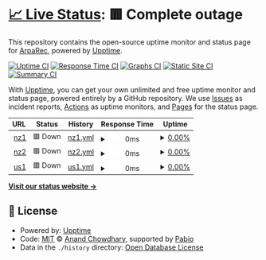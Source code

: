 # [📈 Live Status](https://echostatus.arparec.xyz): <!--live status--> **🟥 Complete outage**

This repository contains the open-source uptime monitor and status page for [ArpaRec](https://echostatus.arparec.xyz), powered by [Upptime](https://github.com/upptime/upptime).

[![Uptime CI](https://github.com/ArpaRec/echo-status-page/workflows/Uptime%20CI/badge.svg)](https://github.com/ArpaRec/echo-status-page/actions?query=workflow%3A%22Uptime+CI%22)
[![Response Time CI](https://github.com/ArpaRec/echo-status-page/workflows/Response%20Time%20CI/badge.svg)](https://github.com/ArpaRec/echo-status-page/actions?query=workflow%3A%22Response+Time+CI%22)
[![Graphs CI](https://github.com/ArpaRec/echo-status-page/workflows/Graphs%20CI/badge.svg)](https://github.com/ArpaRec/echo-status-page/actions?query=workflow%3A%22Graphs+CI%22)
[![Static Site CI](https://github.com/ArpaRec/echo-status-page/workflows/Static%20Site%20CI/badge.svg)](https://github.com/ArpaRec/echo-status-page/actions?query=workflow%3A%22Static+Site+CI%22)
[![Summary CI](https://github.com/ArpaRec/echo-status-page/workflows/Summary%20CI/badge.svg)](https://github.com/ArpaRec/echo-status-page/actions?query=workflow%3A%22Summary+CI%22)

With [Upptime](https://upptime.js.org), you can get your own unlimited and free uptime monitor and status page, powered entirely by a GitHub repository. We use [Issues](https://github.com/ArpaRec/echo-status-page/issues) as incident reports, [Actions](https://github.com/ArpaRec/echo-status-page/actions) as uptime monitors, and [Pages](https://echostatus.arparec.xyz) for the status page.

<!--start: status pages-->
<!-- This summary is generated by Upptime (https://github.com/upptime/upptime) -->
<!-- Do not edit this manually, your changes will be overwritten -->
<!-- prettier-ignore -->
| URL | Status | History | Response Time | Uptime |
| --- | ------ | ------- | ------------- | ------ |
| <img alt="" src="https://icons.duckduckgo.com/ip3/null.ico" height="13"> [nz1](147.185.221.16) | 🟥 Down | [nz1.yml](https://github.com/ArpaRec/echo-status-page/commits/HEAD/history/nz1.yml) | <details><summary><img alt="Response time graph" src="./graphs/nz1/response-time-week.png" height="20"> 0ms</summary><br><a href="https://echostatus.arparec.xyz/history/nz1"><img alt="Response time 75" src="https://img.shields.io/endpoint?url=https%3A%2F%2Fraw.githubusercontent.com%2FArpaRec%2Fecho-status-page%2FHEAD%2Fapi%2Fnz1%2Fresponse-time.json"></a><br><a href="https://echostatus.arparec.xyz/history/nz1"><img alt="24-hour response time 0" src="https://img.shields.io/endpoint?url=https%3A%2F%2Fraw.githubusercontent.com%2FArpaRec%2Fecho-status-page%2FHEAD%2Fapi%2Fnz1%2Fresponse-time-day.json"></a><br><a href="https://echostatus.arparec.xyz/history/nz1"><img alt="7-day response time 0" src="https://img.shields.io/endpoint?url=https%3A%2F%2Fraw.githubusercontent.com%2FArpaRec%2Fecho-status-page%2FHEAD%2Fapi%2Fnz1%2Fresponse-time-week.json"></a><br><a href="https://echostatus.arparec.xyz/history/nz1"><img alt="30-day response time 0" src="https://img.shields.io/endpoint?url=https%3A%2F%2Fraw.githubusercontent.com%2FArpaRec%2Fecho-status-page%2FHEAD%2Fapi%2Fnz1%2Fresponse-time-month.json"></a><br><a href="https://echostatus.arparec.xyz/history/nz1"><img alt="1-year response time 75" src="https://img.shields.io/endpoint?url=https%3A%2F%2Fraw.githubusercontent.com%2FArpaRec%2Fecho-status-page%2FHEAD%2Fapi%2Fnz1%2Fresponse-time-year.json"></a></details> | <details><summary><a href="https://echostatus.arparec.xyz/history/nz1">0.00%</a></summary><a href="https://echostatus.arparec.xyz/history/nz1"><img alt="All-time uptime 0.05%" src="https://img.shields.io/endpoint?url=https%3A%2F%2Fraw.githubusercontent.com%2FArpaRec%2Fecho-status-page%2FHEAD%2Fapi%2Fnz1%2Fuptime.json"></a><br><a href="https://echostatus.arparec.xyz/history/nz1"><img alt="24-hour uptime 0.00%" src="https://img.shields.io/endpoint?url=https%3A%2F%2Fraw.githubusercontent.com%2FArpaRec%2Fecho-status-page%2FHEAD%2Fapi%2Fnz1%2Fuptime-day.json"></a><br><a href="https://echostatus.arparec.xyz/history/nz1"><img alt="7-day uptime 0.00%" src="https://img.shields.io/endpoint?url=https%3A%2F%2Fraw.githubusercontent.com%2FArpaRec%2Fecho-status-page%2FHEAD%2Fapi%2Fnz1%2Fuptime-week.json"></a><br><a href="https://echostatus.arparec.xyz/history/nz1"><img alt="30-day uptime 7.96%" src="https://img.shields.io/endpoint?url=https%3A%2F%2Fraw.githubusercontent.com%2FArpaRec%2Fecho-status-page%2FHEAD%2Fapi%2Fnz1%2Fuptime-month.json"></a><br><a href="https://echostatus.arparec.xyz/history/nz1"><img alt="1-year uptime 0.05%" src="https://img.shields.io/endpoint?url=https%3A%2F%2Fraw.githubusercontent.com%2FArpaRec%2Fecho-status-page%2FHEAD%2Fapi%2Fnz1%2Fuptime-year.json"></a></details>
| <img alt="" src="https://icons.duckduckgo.com/ip3/null.ico" height="13"> [nz2](147.185.221.16) | 🟥 Down | [nz2.yml](https://github.com/ArpaRec/echo-status-page/commits/HEAD/history/nz2.yml) | <details><summary><img alt="Response time graph" src="./graphs/nz2/response-time-week.png" height="20"> 0ms</summary><br><a href="https://echostatus.arparec.xyz/history/nz2"><img alt="Response time 57" src="https://img.shields.io/endpoint?url=https%3A%2F%2Fraw.githubusercontent.com%2FArpaRec%2Fecho-status-page%2FHEAD%2Fapi%2Fnz2%2Fresponse-time.json"></a><br><a href="https://echostatus.arparec.xyz/history/nz2"><img alt="24-hour response time 0" src="https://img.shields.io/endpoint?url=https%3A%2F%2Fraw.githubusercontent.com%2FArpaRec%2Fecho-status-page%2FHEAD%2Fapi%2Fnz2%2Fresponse-time-day.json"></a><br><a href="https://echostatus.arparec.xyz/history/nz2"><img alt="7-day response time 0" src="https://img.shields.io/endpoint?url=https%3A%2F%2Fraw.githubusercontent.com%2FArpaRec%2Fecho-status-page%2FHEAD%2Fapi%2Fnz2%2Fresponse-time-week.json"></a><br><a href="https://echostatus.arparec.xyz/history/nz2"><img alt="30-day response time 0" src="https://img.shields.io/endpoint?url=https%3A%2F%2Fraw.githubusercontent.com%2FArpaRec%2Fecho-status-page%2FHEAD%2Fapi%2Fnz2%2Fresponse-time-month.json"></a><br><a href="https://echostatus.arparec.xyz/history/nz2"><img alt="1-year response time 57" src="https://img.shields.io/endpoint?url=https%3A%2F%2Fraw.githubusercontent.com%2FArpaRec%2Fecho-status-page%2FHEAD%2Fapi%2Fnz2%2Fresponse-time-year.json"></a></details> | <details><summary><a href="https://echostatus.arparec.xyz/history/nz2">0.00%</a></summary><a href="https://echostatus.arparec.xyz/history/nz2"><img alt="All-time uptime 0.03%" src="https://img.shields.io/endpoint?url=https%3A%2F%2Fraw.githubusercontent.com%2FArpaRec%2Fecho-status-page%2FHEAD%2Fapi%2Fnz2%2Fuptime.json"></a><br><a href="https://echostatus.arparec.xyz/history/nz2"><img alt="24-hour uptime 0.00%" src="https://img.shields.io/endpoint?url=https%3A%2F%2Fraw.githubusercontent.com%2FArpaRec%2Fecho-status-page%2FHEAD%2Fapi%2Fnz2%2Fuptime-day.json"></a><br><a href="https://echostatus.arparec.xyz/history/nz2"><img alt="7-day uptime 0.00%" src="https://img.shields.io/endpoint?url=https%3A%2F%2Fraw.githubusercontent.com%2FArpaRec%2Fecho-status-page%2FHEAD%2Fapi%2Fnz2%2Fuptime-week.json"></a><br><a href="https://echostatus.arparec.xyz/history/nz2"><img alt="30-day uptime 7.96%" src="https://img.shields.io/endpoint?url=https%3A%2F%2Fraw.githubusercontent.com%2FArpaRec%2Fecho-status-page%2FHEAD%2Fapi%2Fnz2%2Fuptime-month.json"></a><br><a href="https://echostatus.arparec.xyz/history/nz2"><img alt="1-year uptime 0.03%" src="https://img.shields.io/endpoint?url=https%3A%2F%2Fraw.githubusercontent.com%2FArpaRec%2Fecho-status-page%2FHEAD%2Fapi%2Fnz2%2Fuptime-year.json"></a></details>
| <img alt="" src="https://icons.duckduckgo.com/ip3/null.ico" height="13"> [us1](169.254.65.98) | 🟥 Down | [us1.yml](https://github.com/ArpaRec/echo-status-page/commits/HEAD/history/us1.yml) | <details><summary><img alt="Response time graph" src="./graphs/us1/response-time-week.png" height="20"> 0ms</summary><br><a href="https://echostatus.arparec.xyz/history/us1"><img alt="Response time 0" src="https://img.shields.io/endpoint?url=https%3A%2F%2Fraw.githubusercontent.com%2FArpaRec%2Fecho-status-page%2FHEAD%2Fapi%2Fus1%2Fresponse-time.json"></a><br><a href="https://echostatus.arparec.xyz/history/us1"><img alt="24-hour response time 0" src="https://img.shields.io/endpoint?url=https%3A%2F%2Fraw.githubusercontent.com%2FArpaRec%2Fecho-status-page%2FHEAD%2Fapi%2Fus1%2Fresponse-time-day.json"></a><br><a href="https://echostatus.arparec.xyz/history/us1"><img alt="7-day response time 0" src="https://img.shields.io/endpoint?url=https%3A%2F%2Fraw.githubusercontent.com%2FArpaRec%2Fecho-status-page%2FHEAD%2Fapi%2Fus1%2Fresponse-time-week.json"></a><br><a href="https://echostatus.arparec.xyz/history/us1"><img alt="30-day response time 0" src="https://img.shields.io/endpoint?url=https%3A%2F%2Fraw.githubusercontent.com%2FArpaRec%2Fecho-status-page%2FHEAD%2Fapi%2Fus1%2Fresponse-time-month.json"></a><br><a href="https://echostatus.arparec.xyz/history/us1"><img alt="1-year response time 0" src="https://img.shields.io/endpoint?url=https%3A%2F%2Fraw.githubusercontent.com%2FArpaRec%2Fecho-status-page%2FHEAD%2Fapi%2Fus1%2Fresponse-time-year.json"></a></details> | <details><summary><a href="https://echostatus.arparec.xyz/history/us1">0.00%</a></summary><a href="https://echostatus.arparec.xyz/history/us1"><img alt="All-time uptime 0.00%" src="https://img.shields.io/endpoint?url=https%3A%2F%2Fraw.githubusercontent.com%2FArpaRec%2Fecho-status-page%2FHEAD%2Fapi%2Fus1%2Fuptime.json"></a><br><a href="https://echostatus.arparec.xyz/history/us1"><img alt="24-hour uptime 0.00%" src="https://img.shields.io/endpoint?url=https%3A%2F%2Fraw.githubusercontent.com%2FArpaRec%2Fecho-status-page%2FHEAD%2Fapi%2Fus1%2Fuptime-day.json"></a><br><a href="https://echostatus.arparec.xyz/history/us1"><img alt="7-day uptime 0.00%" src="https://img.shields.io/endpoint?url=https%3A%2F%2Fraw.githubusercontent.com%2FArpaRec%2Fecho-status-page%2FHEAD%2Fapi%2Fus1%2Fuptime-week.json"></a><br><a href="https://echostatus.arparec.xyz/history/us1"><img alt="30-day uptime 7.96%" src="https://img.shields.io/endpoint?url=https%3A%2F%2Fraw.githubusercontent.com%2FArpaRec%2Fecho-status-page%2FHEAD%2Fapi%2Fus1%2Fuptime-month.json"></a><br><a href="https://echostatus.arparec.xyz/history/us1"><img alt="1-year uptime 0.00%" src="https://img.shields.io/endpoint?url=https%3A%2F%2Fraw.githubusercontent.com%2FArpaRec%2Fecho-status-page%2FHEAD%2Fapi%2Fus1%2Fuptime-year.json"></a></details>

<!--end: status pages-->

[**Visit our status website →**](https://echostatus.arparec.xyz)

## 📄 License

- Powered by: [Upptime](https://github.com/upptime/upptime)
- Code: [MIT](./LICENSE) © [Anand Chowdhary](https://anandchowdhary.com), supported by [Pabio](https://pabio.com)
- Data in the `./history` directory: [Open Database License](https://opendatacommons.org/licenses/odbl/1-0/)
